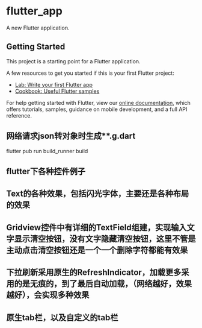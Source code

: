 # flutter_app

A new Flutter application.

## Getting Started

This project is a starting point for a Flutter application.

A few resources to get you started if this is your first Flutter project:

- [Lab: Write your first Flutter app](https://flutter.dev/docs/get-started/codelab)
- [Cookbook: Useful Flutter samples](https://flutter.dev/docs/cookbook)

For help getting started with Flutter, view our
[online documentation](https://flutter.dev/docs), which offers tutorials,
samples, guidance on mobile development, and a full API reference.

## 网络请求json转对象时生成**.g.dart
flutter pub run build_runner build

## flutter下各种控件例子

## Text的各种效果，包括闪光字体，主要还是各种布局的效果

## Gridview控件中有详细的TextField组建，实现输入文字显示清空按钮，没有文字隐藏清空按钮，这里不管是主动点击清空按钮还是一个一个删除字符都能有效果


## 下拉刷新采用原生的RefreshIndicator，加载更多采用的是无痕的，到了最后自动加载，（网络越好，效果越好），会实现多种效果

## 原生tab栏，以及自定义的tab栏
